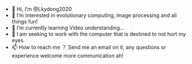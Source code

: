 - 👋 Hi, I’m @Lkydong2020
- 👀 I’m interested in evolutionary computing, image processing and all things fun!
- 🌱 I’m currently learning Video understanding...
- 💞️ I am seeking to work with the computer that is destined to not hurt my eyes.
- 📫 How to reach me ？ Send me an email on it, any questions or experience welcome more communication ah!

<!---
Lkydong2020/Lkydong2020 is a ✨ special ✨ repository because its `README.md` (this file) appears on your GitHub profile.
You can click the Preview link to take a look at your changes.
--->
